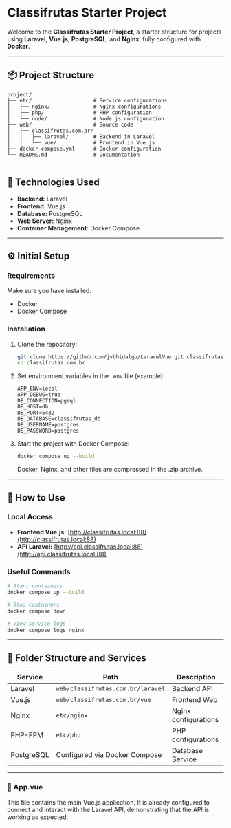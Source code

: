 # Classifrutas Starter Project

Welcome to the **Classifrutas Starter Project**, a starter structure for projects using **Laravel**, **Vue.js**, **PostgreSQL**, and **Nginx**, fully configured with **Docker**.

---

## 📦 Project Structure

```plaintext
project/
├── etc/                    # Service configurations
│   ├── nginx/              # Nginx configurations
│   ├── php/                # PHP configuration
│   └── node/               # Node.js configuration
├── web/                    # Source code
│   ├── classifrutas.com.br/
│   │   ├── laravel/        # Backend in Laravel
│   │   └── vue/            # Frontend in Vue.js
├── docker-compose.yml      # Docker configuration
└── README.md               # Documentation
```

---

## 🚀 Technologies Used

- **Backend:** Laravel
- **Frontend:** Vue.js
- **Database:** PostgreSQL
- **Web Server:** Nginx
- **Container Management:** Docker Compose

---

## ⚙️ Initial Setup

### **Requirements**

Make sure you have installed:

- Docker
- Docker Compose

### **Installation**

1. Clone the repository:

   ```bash
   git clone https://github.com/jvbhidalgo/LaravelVue.git classifrutas.com.br
   cd classifrutas.com.br
   ```

2. Set environment variables in the `.env` file (example):

   ```dotenv
   APP_ENV=local
   APP_DEBUG=true
   DB_CONNECTION=pgsql
   DB_HOST=db
   DB_PORT=5432
   DB_DATABASE=classifrutas_db
   DB_USERNAME=postgres
   DB_PASSWORD=postgres
   ```

3. Start the project with Docker Compose:

   ```bash
   docker compose up --build
   ```

   Docker, Nginx, and other files are compressed in the .zip archive.

---

## 🔧 How to Use

### Local Access

- **Frontend Vue.js:** [http://classifrutas.local:88](http://classifrutas.local:88)
- **API Laravel:** [http://api.classifrutas.local:88](http://api.classifrutas.local:88)

### Useful Commands

```bash
# Start containers
docker compose up --build

# Stop containers
docker compose down

# View service logs
docker compose logs nginx
```

---

## 📂 Folder Structure and Services

| Service    | Path                              | Description          |
| ---------- | --------------------------------- | -------------------- |
| Laravel    | `web/classifrutas.com.br/laravel` | Backend API          |
| Vue.js     | `web/classifrutas.com.br/vue`     | Frontend Web         |
| Nginx      | `etc/nginx`                       | Nginx configurations |
| PHP-FPM    | `etc/php`                         | PHP configurations   |
| PostgreSQL | Configured via Docker Compose     | Database Service     |

---

### 🔷 App.vue

This file contains the main Vue.js application. It is already configured to connect and interact with the Laravel API, demonstrating that the API is working as expected.

